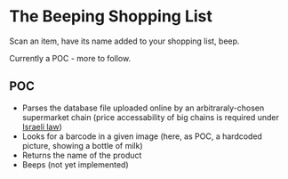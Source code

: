 # The Beeping Shopping List
Scan an item, have its name added to your shopping list, beep.

Currently a POC - more to follow.

## POC
- Parses the database file uploaded online by an arbitraraly-chosen supermarket chain (price accessability of big chains is required under [Israeli law](https://www.gov.il/he/departments/legalInfo/cpfta_prices_regulations))
- Looks for a barcode in a given image (here, as POC, a hardcoded picture, showing a bottle of milk)
- Returns the name of the product
- Beeps (not yet implemented)
